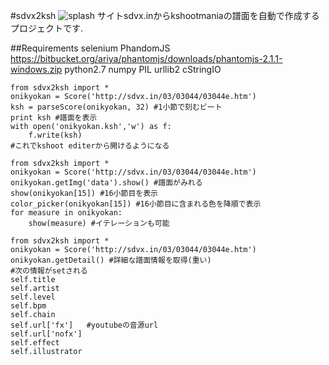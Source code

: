 #sdvx2ksh
![splash](https://github.com/nat-chan/sdvx2ksh/wiki/splash.png)
サイトsdvx.inからkshootmaniaの譜面を自動で作成するプロジェクトです.

##Requirements
selenium
PhandomJS
<https://bitbucket.org/ariya/phantomjs/downloads/phantomjs-2.1.1-windows.zip>
python2.7
numpy
PIL
urllib2
cStringIO

    from sdvx2ksh import *
    onikyokan = Score('http://sdvx.in/03/03044/03044e.htm')
    ksh = parseScore(onikyokan, 32) #1小節で刻むビート
    print ksh #譜面を表示
    with open('onikyokan.ksh','w') as f:
    	f.write(ksh)
    #これでkshoot editerから開けるようになる

```python:
from sdvx2ksh import *
onikyokan = Score('http://sdvx.in/03/03044/03044e.htm')
onikyokan.getImg('data').show() #譜面がみれる
show(onikyokan[15]) #16小節目を表示
color_picker(onikyokan[15]) #16小節目に含まれる色を降順で表示
for measure in onikyokan:
	show(measure) #イテレーションも可能
```

```python:
from sdvx2ksh import *
onikyokan = Score('http://sdvx.in/03/03044/03044e.htm')
onikyokan.getDetail() #詳細な譜面情報を取得(重い)
#次の情報がsetされる
self.title
self.artist
self.level
self.bpm
self.chain
self.url['fx']   #youtubeの音源url
self.url['nofx']
self.effect
self.illustrator
```
